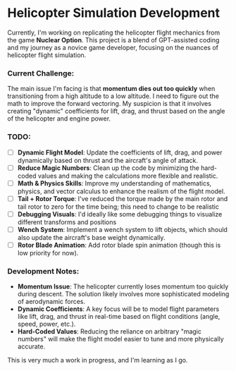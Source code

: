 # Helicopter Simulation Development

Currently, I'm working on replicating the helicopter flight mechanics from the game **Nuclear Option**. This project is a blend of GPT-assisted coding and my journey as a novice game developer, focusing on the nuances of helicopter flight simulation.

### Current Challenge:
The main issue I'm facing is that **momentum dies out too quickly** when transitioning from a high altitude to a low altitude. I need to figure out the math to improve the forward vectoring. My suspicion is that it involves creating "dynamic" coefficients for lift, drag, and thrust based on the angle of the helicopter and engine power.

### TODO:
- [ ] **Dynamic Flight Model**: Update the coefficients of lift, drag, and power dynamically based on thrust and the aircraft's angle of attack.
- [ ] **Reduce Magic Numbers**: Clean up the code by minimizing the hard-coded values and making the calculations more flexible and realistic.
- [ ] **Math & Physics Skills**: Improve my understanding of mathematics, physics, and vector calculus to enhance the realism of the flight model.
- [ ] **Tail + Rotor Torque**: I've reduced the torque made by the main rotor and tail rotor to zero for the time being; this need to change to be realistic
- [ ] **Debugging Visuals**: I'd ideally like some debugging things to visualize different transforms and positions
- [ ] **Wench System**: Implement a wench system to lift objects, which should also update the aircraft's base weight dynamically.
- [ ] **Rotor Blade Animation**: Add rotor blade spin animation (though this is low priority for now).

### Development Notes:
- **Momentum Issue**: The helicopter currently loses momentum too quickly during descent. The solution likely involves more sophisticated modeling of aerodynamic forces.
- **Dynamic Coefficients**: A key focus will be to model flight parameters like lift, drag, and thrust in real-time based on flight conditions (angle, speed, power, etc.).
- **Hard-Coded Values**: Reducing the reliance on arbitrary "magic numbers" will make the flight model easier to tune and more physically accurate.

This is very much a work in progress, and I'm learning as I go.
